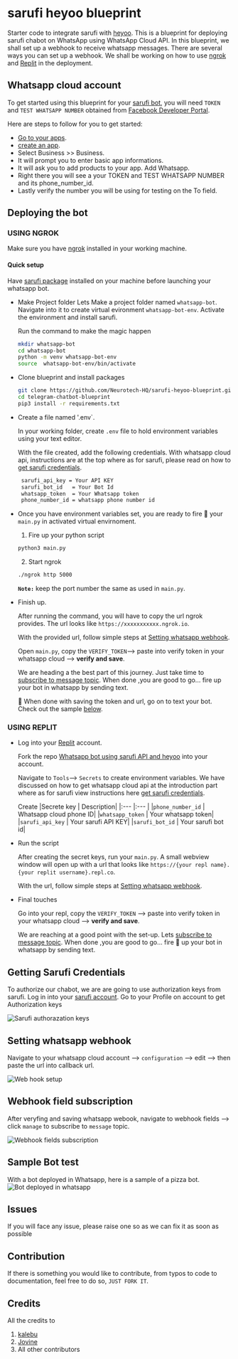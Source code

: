 # sarufi heyoo blueprint

Starter code to integrate sarufi with [heyoo](https://github.com/Neurotech-HQ/heyoo).
This is a blueprint for deploying sarufi chabot on WhatsApp using WhatsApp Cloud API. In this blueprint, we shall set up a webhook to receive whatsapp messages. There are several ways you can set up a webhook. We shall be working on how to use [ngrok](#using-ngrok) and [Replit](#using-replit) in the deployment.

## Whatsapp cloud account

To get started using this blueprint for your [sarufi bot](https://sarufi.io), you will need `TOKEN` and `TEST WHATSAPP NUMBER` obtained from [Facebook Developer Portal](https://developers.facebook.com/).

Here are steps to follow for you to get started:

- [Go to your apps](https://developers.facebook.com/apps).
- [create an app](https://developers.facebook.com/apps/create/).
- Select Business >> Business.
- It will prompt you to enter basic app informations.
- It will ask you to add products to your app. Add Whatsapp.
- Right there you will see a your TOKEN and TEST WHATSAPP NUMBER and its phone_number_id.
- Lastly verify the number you will be using for testing on the To field.

## Deploying the bot

### USING NGROK

Make sure you have [ngrok](https://ngrok.com/) installed in your working machine.

#### Quick setup

Have [sarufi package](https://github.com/Neurotech-HQ/sarufi-python-sdk) installed on your machine before launching your whatsapp bot.

- Make Project folder
  Lets Make a project folder named `whatsapp-bot`. Navigate into it to create virtual evironment `whatsapp-bot-env`. Activate the environment and install sarufi.

  Run the command to make the magic happen

  ```bash
  mkdir whatsapp-bot
  cd whatsapp-bot
  python -m venv whatsapp-bot-env
  source  whatsapp-bot-env/bin/activate
  ```

- Clone blueprint and install packages

  ```bash
  git clone https://github.com/Neurotech-HQ/sarufi-heyoo-blueprint.git
  cd telegram-chatbot-blueprint
  pip3 install -r requirements.txt
  ```

- Create a file named '.env`.
  
  In your working folder, create `.env` file to hold environment variables using your text editor.

  With the file created, add the following credentials. With whatsapp cloud api, instructions are at the top where as for sarufi, please read on how to [get sarufi credentials](#getting-sarufi-credentials).

  ```bash
   sarufi_api_key = Your API KEY
   sarufi_bot_id   = Your Bot Id
   whatsapp_token  = Your Whatsapp token
   phone_number_id = whatsapp phone number id
  ```

- Once you have environment variables set, you are ready to fire 🚀 your `main.py` in activated virtual envirnoment.

  1. Fire up your python script
  
  ```bash
  python3 main.py
  ```
  
  2. Start ngrok

  ```bash
  ./ngrok http 5000
  ```

  **`Note:`** keep the port number the same as used in `main.py`.

- Finish up.
  
  After running the command, you will have to copy the url ngrok provides. The url looks like `https://xxxxxxxxxxx.ngrok.io`.

  With the provided url, follow simple steps at [Setting whatsapp webhook](#setting-whatsapp-webhook).

  Open `main.py`, copy the `VERIFY_TOKEN`--> paste into verify token in your whatsapp cloud --> **verify and save**.

  We are heading a the best part of this journey. Just take time to [subscribe to message topic](#webhook-field-subscription).
  When done ,you are good to go... fire up your bot in whatsapp by sending text.

  🏁 When done with saving the token and url, go on to text your bot. Check out the sample [below](#sample-bot-test).

### USING REPLIT

- Log into your [Replit](https://replit.com/) account.

  Fork the repo [Whatsapp bot using sarufi API and heyoo](https://replit.com/@neurotechafrica/sarufi-heyoo-blueprint) into your account.

  Navigate to `Tools`--> `Secrets` to create environment variables. We have discussed on how to get whatsapp cloud api at the introduction part where as for sarufi view instructions here [get sarufi credentials](#getting-sarufi-credentials).

  Create
  |Secrete key | Description|
  |:--- |:--- |
  |`phone_number_id` | Whatsapp cloud phone ID|
  |`whatsapp_token` | Your whatsapp token|
  |`sarufi_api_key` | Your sarufi API KEY|
  |`sarufi_bot_id` | Your sarufi bot id|

- Run the script

  After creating the secret keys, run your `main.py`. A small webview window will open up with a url that looks like `https://{your repl name}.{your replit username}.repl.co`.

  With the url, follow simple steps at [Setting whatsapp webhook](#setting-whatsapp-webhook).

- Final touches

  Go into your repl, copy the `VERIFY_TOKEN` --> paste into verify token in your whatsapp cloud --> **verify and save**.

  We are reaching at a good point with the set-up. Lets [subscribe to message topic](#webhook-field-subscription).
  When done ,you are good to go... fire 🚀 up your bot in whatsapp by sending text.

## Getting Sarufi Credentials

To authorize our chabot, we are are going to use authorization keys from sarufi. Log in into your [sarufi account](https://sarufi.io). Go to your Profile on account to get Authorization keys

![Sarufi authorazation keys](./img/sarufi_authorization.png)

## Setting whatsapp webhook

Navigate to your whatsapp cloud account --> `configuration` --> edit --> then paste the url into callback url.

![Web hook setup](./img/webhook_setup.png)

## Webhook field subscription

After veryfing and saving whatsapp webook, navigate to webhook fields --> click `manage` to subscribe to `message` topic.

![Webhook fields subscription](./img/webhook_subscription.png)

## Sample Bot test

With a bot deployed in Whatsapp, here is a sample of a pizza bot.
![Bot deployed in whatsapp](./img/sample.gif)

## Issues

If you will face any issue, please raise one so as we can fix it as soon as possible

## Contribution

If there is something you would like to contribute, from typos to code to documentation, feel free to do so, `JUST FORK IT`.

## Credits

All the credits to

1. [kalebu](https://github.com/Kalebu/)
2. [Jovine](https://github.com/jovyinny/)
3. All other contributors
